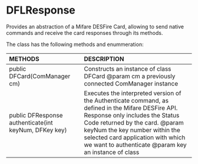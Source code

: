 # DFLResponse
Provides an abstraction of a Mifare DESFire Card, allowing to send native commands and receive the card responses through its methods.

The class has the following methods and enummeration:

|METHODS                                       |DESCRIPTION                                                                                        |
|:---------------------------------------------|:--------------------------------------------------------------------------------------------------|
|public DFCard(ComManager cm)|Constructs an instance of class DFCard @param cm a previously connected ComManager instance|
|public DFResponse authenticate(int keyNum, DFKey key)|Executes the interpreted version of the Authenticate command, as defined in the Mifare DESFire API. Response only includes the Status Code returned by the card. @param keyNum the key number within the selected card application with which we want to authenticate @param key an instance of class 
